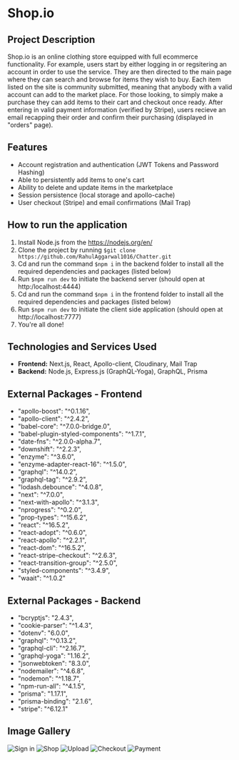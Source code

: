# Shop.io

## Project Description

Shop.io is an online clothing store equipped with full ecommerce functionality. For example, users start by either logging in or regsitering an account in order to use the service. They are then directed to the main page where they can search and browse for items they wish to buy. Each item listed on the site is community submitted, meaning that anybody with a valid account can add to the market place. For those looking, to simply make a purchase they can add items to their cart and checkout once ready. After entering in valid payment information (verified by Stripe), users recieve an email recapping their order and confirm their purchasing (displayed in "orders" page).

## Features 

- Account registration and authentication (JWT Tokens and Password Hashing)
- Able to persistently add items to one's cart
- Ability to delete and update items in the marketplace
- Session persistence (local storage and apollo-cache) 
- User checkout (Stripe) and email confirmations (Mail Trap)

## How to run the application

1. Install Node.js from the https://nodejs.org/en/
2. Clone the project by running `$git clone https://github.com/RahulAggarwal1016/Chatter.git`
3. Cd and run the command `$npm i` in the backend folder to install all the required dependencies and packages (listed below) 
4. Run `$npm run dev` to initiate the backend server (should open at http:/localhost:4444)
5. Cd and run the command `$npm i` in the frontend folder to install all the required dependencies and packages (listed below) 
6. Run `$npm run dev` to initiate the client side application (should open at http://localhost:7777)
7. You're all done!

## Technologies and Services Used 

- **Frontend:** Next.js, React, Apollo-client, Cloudinary, Mail Trap
- **Backend:** Node.js, Express.js (GraphQL-Yoga), GraphQL, Prisma

## External Packages - Frontend

- "apollo-boost": "^0.1.16",
- "apollo-client": "^2.4.2",
- "babel-core": "^7.0.0-bridge.0",
- "babel-plugin-styled-components": "^1.7.1",
- "date-fns": "^2.0.0-alpha.7",
- "downshift": "^2.2.3",
- "enzyme": "^3.6.0",
- "enzyme-adapter-react-16": "^1.5.0",
- "graphql": "^14.0.2",
- "graphql-tag": "^2.9.2",
- "lodash.debounce": "^4.0.8",
- "next": "^7.0.0",
- "next-with-apollo": "^3.1.3",
- "nprogress": "^0.2.0",
- "prop-types": "^15.6.2",
- "react": "^16.5.2",
- "react-adopt": "^0.6.0",
- "react-apollo": "^2.2.1",
- "react-dom": "^16.5.2",
- "react-stripe-checkout": "^2.6.3",
- "react-transition-group": "^2.5.0",
- "styled-components": "^3.4.9",
- "waait": "^1.0.2"

## External Packages - Backend

- "bcryptjs": "2.4.3",
- "cookie-parser": "^1.4.3",
- "dotenv": "6.0.0",
- "graphql": "^0.13.2",
- "graphql-cli": "^2.16.7",
- "graphql-yoga": "1.16.2",
- "jsonwebtoken": "8.3.0",
- "nodemailer": "^4.6.8",
- "nodemon": "^1.18.7",
- "npm-run-all": "^4.1.5",
- "prisma": "1.17.1",
- "prisma-binding": "2.1.6",
- "stripe": "^6.12.1"

## Image Gallery 

![Sign in](https://user-images.githubusercontent.com/35639417/104136244-e9d6c900-5362-11eb-9aea-fbe670f9e1ef.png)
![Shop](https://user-images.githubusercontent.com/35639417/104136245-e9d6c900-5362-11eb-940b-d41e30203d26.png)
![Upload](https://user-images.githubusercontent.com/35639417/104136246-ea6f5f80-5362-11eb-87cc-5224e5b5ba9c.png)
![Checkout](https://user-images.githubusercontent.com/35639417/104136243-e93e3280-5362-11eb-817b-5abbb2bd64fb.png)
![Payment](https://user-images.githubusercontent.com/35639417/104136242-e93e3280-5362-11eb-8d08-0b7e09d13d89.png)
